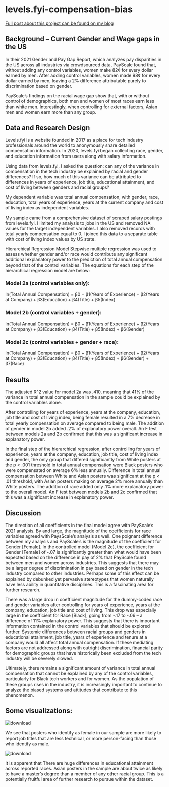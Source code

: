 # levels.fyi-compensation-bias

[Full post about this project can be found on my blog](https://sofiazaidman.com/gender-and-race-in-the-tech-industry-analysis-of-bias-in-compensation/)

## Background – Current Gender and Wage gaps in the US

In their 2021 Gender and Pay Gap Report, which analyzes pay disparities in the US across all industries via crowdsourced data, PayScale found that, without adding any control variables, women make 82¢ for every dollar earned by men. After adding control variables, women made 98¢ for every dollar earned by men, leaving a 2% difference attributable purely to discrimination based on gender.

PayScale’s findings on the racial wage gap show that, with or without control of demographics, both men and women of most races earn less than white men. Interestingly, when controlling for external factors, Asian men and women earn more than any group.

## Data and Research Design

Levels.fyi is a website founded in 2017 as a place for tech industry professionals around the world to anonymously share detailed compensation information. In 2020, levels.fyi began collecting race, gender, and education information from users along with salary information.

Using data from levels.fyi, I asked the question: can any of the variance in compensation in the tech industry be explained by racial and gender differences? If so, how much of this variance can be attributed to differences in years of experience, job title, educational attainment, and cost of living between genders and racial groups?

My dependent variable was total annual compensation, with gender, race, education, total years of experience, years at the current company and cost of living index as independent variables.

My sample came from a comprehensive dataset of scraped salary postings from levels.fyi. I limited my analysis to jobs in the US and removed NA values for the target independent variables. I also removed records with total yearly compensation equal to 0. I joined this data to a separate table with cost of living index values by US state.

Hierarchical Regression Model
Stepwise multiple regression was used to assess whether gender and/or race would contribute any significant additional explanatory power to the prediction of total annual compensation beyond that of the control variables. The equations for each step of the hierarchical regression model are below:

### Model 2a (control variables only): 

ln(Total Annual Compensation) = β0 + β1(Years of Experience) + β2(Years at Company) + β3(Education) + β4(Title) + β5(Index)

### Model 2b (control variables + gender): 

ln(Total Annual Compensation) = β0 + β1(Years of Experience) + β2(Years at Company) + β3(Education) + β4(Title) + β5(Index) + β6(Gender)

### Model 2c (control variables + gender + race): 

ln(Total Annual Compensation) = β0 + β1(Years of Experience) + β2(Years at Company) + β3(Education) + β4(Title) + β5(Index) + β6(Gender) + β7(Race)

## Results

The adjusted R^2 value for model 2a was .410, meaning that 41% of the variance in total annual compensation in the sample could be explained by the control variables alone.

After controlling for years of experience, years at the company, education, job title and cost of living index, being female resulted in a 7% decrease in total yearly compensation on average compared to being male. The addition of gender in model 2b added .2% of explanatory power overall. An F test between models 2a and 2b confirmed that this was a significant increase in explanatory power.

In the final step of the hierarchical regression, after controlling for years of experience, years at the company, education, job title, cost of living index and gender, the only group that differed significantly from White posters at the p < .001 threshold in total annual compensation were Black posters who were compensated on average 6% less annually. Difference in total annual compensation between White and Asian posters was significant at the p < .01 threshold, with Asian posters making on average 2% more annually than White posters. The addition of race added only .1% more explanatory power to the overall model. An F test between models 2b and 2c confirmed that this was a significant increase in explanatory power.

## Discussion

The direction of all coefficients in the final model agree with PayScale’s 2021 analysis. By and large, the magnitude of the coefficients for race variables agreed with PaysScale’s analysis as well. One poignant difference between my analysis and PayScale’s is the magnitude of the coefficient for Gender [Female]. In the controlled model (Model 2c), the coefficient for Gender [Female] of -.07 is significantly greater than what would have been expected based on the difference in pay of 2% that PayScale found between men and women across industries. This suggests that there may be a larger degree of discrimination in pay based on gender in the tech industry compared to other industries. Perhaps some of this effect can be explained by debunked yet pervasive stereotypes that women naturally have less ability in quantitative disciplines. This is a fascinating area for further research.

There was a large drop in coefficient magnitude for the dummy-coded race and gender variables after controlling for years of experience, years at the company, education, job title and cost of living. This drop was especially large in the coefficient for Race [Black], going from -.17 to -.06 – a difference of 11% explanatory power. This suggests that there is important information contained in the control variables that should be explored further. Systemic differences between racial groups and genders in educational attainment, job title, years of experience and tenure at a company would all affect total annual compensation. If these mediating factors are not addressed along with outright discrimination, financial parity for demographic groups that have historically been excluded from the tech industry will be severely slowed.

Ultimately, there remains a significant amount of variance in total annual compensation that cannot be explained by any of the control variables, particularly for Black tech workers and for women. As the population of these groups rises in the industry, it is increasingly important to continue to analyze the biased systems and attitudes that contribute to this phenomenon.

## Some visualizations:

![download](https://user-images.githubusercontent.com/61389709/230993762-78eeff96-0ec7-4ba1-bc55-382ddebed069.png)

We see that posters who identify as female in our sample are more likely to report job titles that are less technical, or more person-facing than those who identify as male.

![download](https://user-images.githubusercontent.com/61389709/230994219-52a15cbf-684c-48fe-afb3-e44ddd00bc13.png)

It is apparent that There are huge differences in educational attainment across reported races. Asian posters in the sample are about twice as likely to have a master’s degree than a member of any other racial group. This is a potentially fruitful area of further research to pursue within the dataset.

